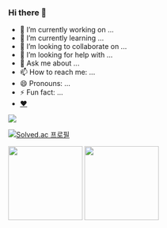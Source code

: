 ### Hi there 👋

- 🔭 I’m currently working on ...
- 🌱 I’m currently learning ...
- 👯 I’m looking to collaborate on ...
- 🤔 I’m looking for help with ...
- 💬 Ask me about ...
- 📫 How to reach me: ...
- 😄 Pronouns: ...
- ⚡ Fun fact: ...
- [❤️](https://github.com/loggerJK)
<img src="https://img.shields.io/badge/Android-3DDC84?style=flat-square&logo=Android&logoColor=white"/>

[![Solved.ac
프로필](http://mazassumnida.wtf/api/mini/generate_badge?boj=csj0934&count_private=true)](https://solved.ac/csj0934)


<span>
  <img src = "https://github-readme-stats.vercel.app/api?username=daisyHyeseul&count_private=true&show_icons=true&theme=discord_old_blurple"height= 150px/>
  <img src = "https://github-readme-stats.vercel.app/api/top-langs/?username=daisyHyeseul&layout=compact&count_private=true&theme=discord_old_blurple" height= 150px/> 
</span>


